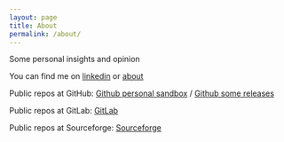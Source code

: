 ```yaml
---
layout: page
title: About
permalink: /about/
---
```


Some personal insights and opinion 

You can find me on 
[linkedin](https://www.linkedin.com/in/compagnon/)
or 
[about](https://about.me/gcompagnon/)

Public repos at GitHub:
[Github personal sandbox](https://github.com/gcompagnon/) / 
[Github some releases](https://github.com/compagnon/)

Public repos at GitLab:
[GitLab](https://gitlab.com/compagnon/)

Public repos at Sourceforge:
[Sourceforge](https://sourceforge.net/u/gcompagnon/profile/) 
